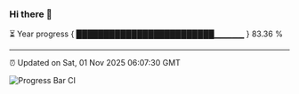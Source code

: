 ### Hi there 👋

⏳ Year progress { █████████████████████████▁▁▁▁▁ } 83.36 %

---

⏰ Updated on Sat, 01 Nov 2025 06:07:30 GMT

![Progress Bar CI](https://github.com/liununu/liununu/workflows/Progress%20Bar%20CI/badge.svg)
